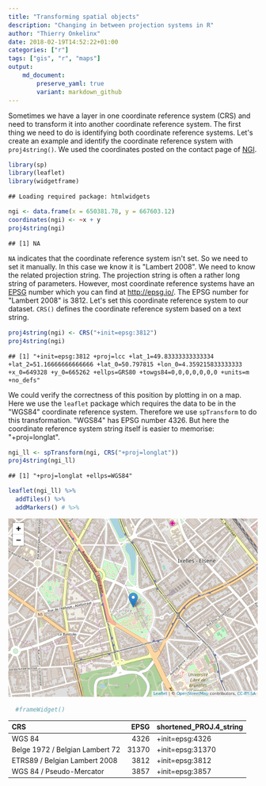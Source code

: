 ```yaml
---
title: "Transforming spatial objects"
description: "Changing in between projection systems in R"
author: "Thierry Onkelinx"
date: 2018-02-19T14:52:22+01:00
categories: ["r"]
tags: ["gis", "r", "maps"]
output: 
    md_document:
        preserve_yaml: true
        variant: markdown_github
---
```


Sometimes we have a layer in one coordinate reference system (CRS) and need to transform it into another coordinate reference system. The first thing we need to do is identifying both coordinate reference systems. Let's create an example and identify the coordinate reference system with `proj4string()`. We used the coordinates posted on the contact page of [NGI](http://www.ngi.be/NL/NL5.shtm).

``` r
library(sp)
library(leaflet)
library(widgetframe)
```

    ## Loading required package: htmlwidgets

``` r
ngi <- data.frame(x = 650381.78, y = 667603.12)
coordinates(ngi) <- ~x + y
proj4string(ngi)
```

    ## [1] NA

`NA` indicates that the coordinate reference system isn't set. So we need to set it manually. In this case we know it is "Lambert 2008". We need to know the related projection string. The projection string is often a rather long string of parameters. However, most coordinate reference systems have an [EPSG](https://en.wikipedia.org/wiki/International_Association_of_Oil_%26_Gas_Producers#European_Petroleum_Survey_Group) number which you can find at <http://epsg.io/>. The EPSG number for "Lambert 2008" is 3812. Let's set this coordinate reference system to our dataset. `CRS()` defines the coordinate reference system based on a text string.

``` r
proj4string(ngi) <- CRS("+init=epsg:3812")
proj4string(ngi)
```

    ## [1] "+init=epsg:3812 +proj=lcc +lat_1=49.83333333333334 +lat_2=51.16666666666666 +lat_0=50.797815 +lon_0=4.359215833333333 +x_0=649328 +y_0=665262 +ellps=GRS80 +towgs84=0,0,0,0,0,0,0 +units=m +no_defs"

We could verify the correctness of this position by plotting in on a map. Here we use the `leaflet` package which requires the data to be in the "WGS84" coordinate reference system. Therefore we use `spTransform` to do this transformation. "WGS84" has EPSG number 4326. But here the coordinate reference system string itself is easier to memorise: "+proj=longlat".

``` r
ngi_ll <- spTransform(ngi, CRS("+proj=longlat"))
proj4string(ngi_ll)
```

    ## [1] "+proj=longlat +ellps=WGS84"

``` r
leaflet(ngi_ll) %>%
  addTiles() %>%
  addMarkers() # %>%
```

![](index_files/figure-markdown_github/unnamed-chunk-5-1.png)

``` r
  #frameWidget()
```

| CRS                             |   EPSG| shortened\_PROJ.4\_string |
|:--------------------------------|------:|:--------------------------|
| WGS 84                          |   4326| +init=epsg:4326           |
| Belge 1972 / Belgian Lambert 72 |  31370| +init=epsg:31370          |
| ETRS89 / Belgian Lambert 2008   |   3812| +init=epsg:3812           |
| WGS 84 / Pseudo-Mercator        |   3857| +init=epsg:3857           |
